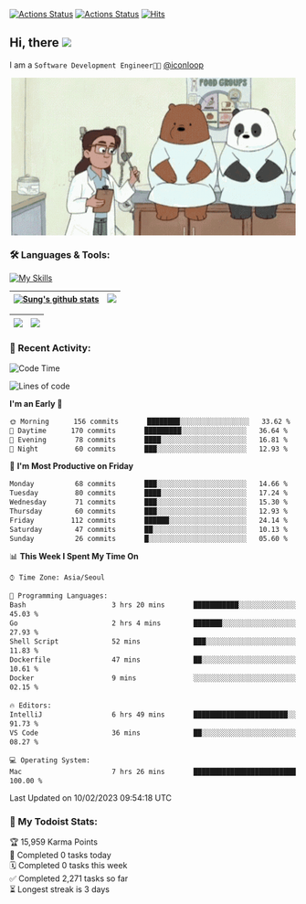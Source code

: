 
[![Actions Status](https://github.com/ddok2/ddok2/workflows/Todoist%20Readme/badge.svg)](https://github.com/ddok2/ddok2/actions)
[![Actions Status](https://github.com/ddok2/ddok2/workflows/wakatime-stats/badge.svg)](https://github.com/ddok2/ddok2/actions)
[![Hits](https://hits.seeyoufarm.com/api/count/incr/badge.svg?url=https%3A%2F%2Fgithub.com%2Fddok2&count_bg=%23FF9595&title_bg=%23555555&icon=github.svg&icon_color=%23FFFFFF&title=hits&edge_flat=false)](https://hits.seeyoufarm.com)

<!-- ![visitors](https://visitor-badge.laobi.icu/badge?page_id=ddok2.ddok2) -->
## Hi, there <img src="https://raw.githubusercontent.com/MartinHeinz/MartinHeinz/master/wave.gif" width="3%">

I am a `Software Development Engineer🧑‍💻` [@iconloop](https://github.com/iconloop)


<p align="center">
    <img align="center" alt="GIF" src="img/debugging.gif" />
</p>


### 🛠 Languages & Tools:

[![My Skills](https://skillicons.dev/icons?i=go,js,ts,py,express,react,svelte,jquery,pug,mongodb,mysql,redis,aws,docker,kubernetes)](https://skillicons.dev)


| <a href="https://github-readme-stats.vercel.app/api?username=ddok2&show_icons=true&include_all_commits=true&count_private=true&theme=buefy&hide_border=true"><img align="center" src="https://github-readme-stats.vercel.app/api?username=ddok2&show_icons=true&include_all_commits=true&count_private=true&theme=buefy&hide_border=true" alt="Sung's github stats" /></a> | <a href="https://github.com/ddok2"><img src="http://github-readme-streak-stats.herokuapp.com?user=ddok2&hide_border=true" /></a> |
| ------------- |------------- |


| <a href="https://github.com/ddok2"><img align="center" src="https://github-readme-stats.vercel.app/api/top-langs/?username=ddok2&theme=buefy&hide=html,css&hide_border=true" /></a> | <a href="https://github.com/ddok2"><img align="center" src="https://activity-graph.herokuapp.com/graph?username=ddok2&theme=github&hide_border=true" height="250" /></a> |
| ------------- |--------------------------------------------------------------------------------------------------------------------------------------------------------------------------|


<!-- <details open>
    <summary>📈 My GitHub Stats</summary>
    <p align="center">
        <a href="https://github.com/ddok2">
            <img align="center" src="https://github-readme-stats.vercel.app/api?username=ddok2&show_icons=true&include_all_commits=true&count_private=true&theme=buefy&hide_border=true" alt="Sung's github stats" />
        </a>
    </p>
</details>
<details>
    <summary>💬 Top Languages</summary>
    <p align="center"> 
        <a href="https://github.com/ddok2">
            <img align="center" src="https://github-readme-stats.vercel.app/api/top-langs/?username=ddok2&layout=compact&theme=buefy&hide=html,css&hide_border=true" />
        </a>
    </p>
</details> -->


### 🌈 Recent Activity:
<!--START_SECTION:waka-->
![Code Time](http://img.shields.io/badge/Code%20Time-1%2C924%20hrs%208%20mins-blue)

![Lines of code](https://img.shields.io/badge/From%20Hello%20World%20I%27ve%20Written--163%20Thousand%20lines%20of%20code-blue)

**I'm an Early 🐤** 

```text
🌞 Morning      156 commits       ████████░░░░░░░░░░░░░░░░░   33.62 % 
🌆 Daytime      170 commits       █████████░░░░░░░░░░░░░░░░   36.64 % 
🌃 Evening       78 commits       ████░░░░░░░░░░░░░░░░░░░░░   16.81 % 
🌙 Night         60 commits       ███░░░░░░░░░░░░░░░░░░░░░░   12.93 % 

```
📅 **I'm Most Productive on Friday** 

```text
Monday          68 commits       ███░░░░░░░░░░░░░░░░░░░░░░   14.66 % 
Tuesday         80 commits       ████░░░░░░░░░░░░░░░░░░░░░   17.24 % 
Wednesday       71 commits       ███░░░░░░░░░░░░░░░░░░░░░░   15.30 % 
Thursday        60 commits       ███░░░░░░░░░░░░░░░░░░░░░░   12.93 % 
Friday         112 commits       ██████░░░░░░░░░░░░░░░░░░░   24.14 % 
Saturday        47 commits       ██░░░░░░░░░░░░░░░░░░░░░░░   10.13 % 
Sunday          26 commits       █░░░░░░░░░░░░░░░░░░░░░░░░   05.60 % 

```


📊 **This Week I Spent My Time On** 

```text
⌚︎ Time Zone: Asia/Seoul

💬 Programming Languages: 
Bash                     3 hrs 20 mins       ███████████░░░░░░░░░░░░░░   45.03 % 
Go                       2 hrs 4 mins        ███████░░░░░░░░░░░░░░░░░░   27.93 % 
Shell Script             52 mins             ███░░░░░░░░░░░░░░░░░░░░░░   11.83 % 
Dockerfile               47 mins             ██░░░░░░░░░░░░░░░░░░░░░░░   10.61 % 
Docker                   9 mins              ░░░░░░░░░░░░░░░░░░░░░░░░░   02.15 % 

🔥 Editors: 
IntelliJ                 6 hrs 49 mins       ███████████████████████░░   91.73 % 
VS Code                  36 mins             ██░░░░░░░░░░░░░░░░░░░░░░░   08.27 % 

💻 Operating System: 
Mac                      7 hrs 26 mins       █████████████████████████   100.00 % 

```


 Last Updated on 10/02/2023 09:54:18 UTC
<!--END_SECTION:waka-->

### 🚧 My Todoist Stats:
<!-- TODO-IST:START -->
🏆  15,959 Karma Points           
🌸  Completed 0 tasks today           
🗓  Completed 0 tasks this week           
✅  Completed 2,271 tasks so far           
⏳  Longest streak is 3 days
<!-- TODO-IST:END -->

